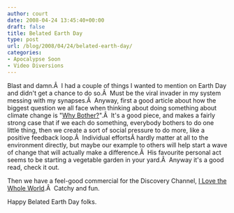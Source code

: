 ```yaml
---
author: court
date: 2008-04-24 13:45:40+00:00
draft: false
title: Belated Earth Day
type: post
url: /blog/2008/04/24/belated-earth-day/
categories:
- Apocalypse Soon
- Video Diversions
---
```


Blast and damn.Â  I had a couple of things I wanted to mention on Earth Day and didn't get a chance to do so.Â  Must be the viral invader in my system messing with my synapses.Â  Anyway, first a good article about how the biggest question we all face when thinking about doing something about climate change is "[Why Bother?](http://www.nytimes.com/2008/04/20/magazine/20wwln-lede-t.html?pagewanted=1&_r=1)".Â  It's a good piece, and makes a fairly strong case that if we each do something, everybody bothers to do one little thing, then we create a sort of social pressure to do more, like a positive feedback loop.Â  Individual effortsÂ hardly matter at all to the environment directly, but maybe our example to others will help start a wave of change that will actually make a difference.Â  His favourite personal act seems to be starting a vegetable garden in your yard.Â  Anyway it's a good read, check it out.

Then we have a feel-good commercial for the Discovery Channel, [I Love the Whole World](http://www.youtube.com/watch?v=V5BxymuiAxQ).Â  Catchy and fun.

Happy Belated Earth Day folks.
